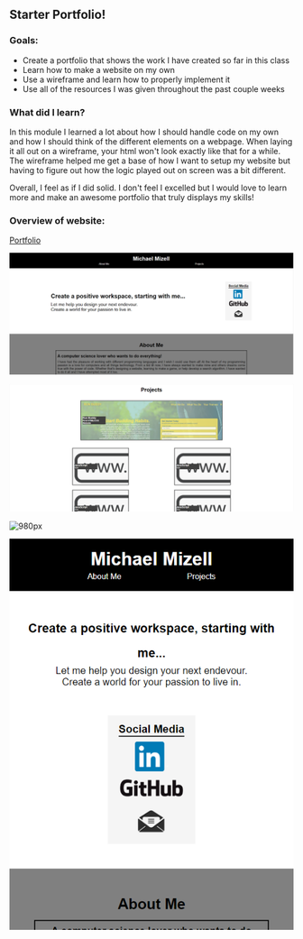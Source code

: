 ## Starter Portfolio!

### Goals: 
- Create a portfolio that shows the work I have created so far in this class
- Learn how to make a website on my own
- Use a wireframe and learn how to properly implement it
- Use all of the resources I was given throughout the past couple weeks

### What did I learn?
In this module I learned a lot about how I should handle code on my own and how I should think of the different elements on a webpage. When laying it all out on a wireframe,
your html won't look exactly like that for a while. The wireframe helped me get a base of how I want to setup my website but having to figure out how the logic played out on screen
was a bit different. 

Overall, I feel as if I did solid. I don't feel I excelled but I would love to learn more and make an awesome portfolio that truly displays my skills!


### Overview of website: 

[Portfolio](https://mikeymizell.github.io/Starter-Portfolio/)

![CTA section/Header](/assets/images/desktop-ss.png)

![Projects section](/assets/images/projects-ss.png)

![980px](/assets/images/980px-ss.png)

![575px](/assets/images/575px-ss.png)
